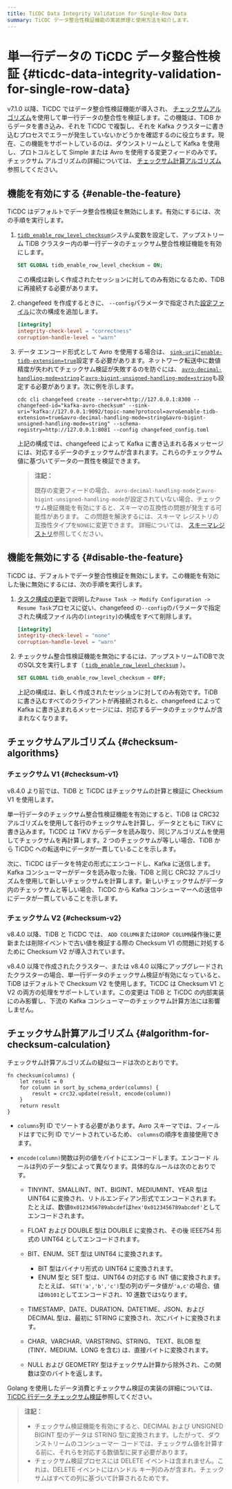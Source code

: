 ```yaml
---
title: TiCDC Data Integrity Validation for Single-Row Data
summary: TiCDC データ整合性検証機能の実装原理と使用方法を紹介します。
---
```


# 単一行データの TiCDC データ整合性検証 {#ticdc-data-integrity-validation-for-single-row-data}

v7.1.0 以降、TiCDC ではデータ整合性検証機能が導入され、 [チェックサムアルゴリズム](#checksum-algorithms)を使用して単一行データの整合性を検証します。この機能は、TiDB からデータを書き込み、それを TiCDC で複製し、それを Kafka クラスターに書き込むプロセスでエラーが発生していないかどうかを確認するのに役立ちます。現在、この機能をサポートしているのは、ダウンストリームとして Kafka を使用し、プロトコルとして Simple または Avro を使用する変更フィードのみです。チェックサム アルゴリズムの詳細については、 [チェックサム計算アルゴリズム](#algorithm-for-checksum-calculation)参照してください。

## 機能を有効にする {#enable-the-feature}

TiCDC はデフォルトでデータ整合性検証を無効にします。有効にするには、次の手順を実行します。

1.  [`tidb_enable_row_level_checksum`](/system-variables.md#tidb_enable_row_level_checksum-new-in-v710)システム変数を設定して、アップストリーム TiDB クラスター内の単一行データのチェックサム整合性検証機能を有効にします。

    ```sql
    SET GLOBAL tidb_enable_row_level_checksum = ON;
    ```

    この構成は新しく作成されたセッションに対してのみ有効になるため、TiDB に再接続する必要があります。

2.  changefeed を作成するときに、 `--config`パラメータで指定された[設定ファイル](/ticdc/ticdc-changefeed-config.md#changefeed-configuration-parameters)に次の構成を追加します。

    ```toml
    [integrity]
    integrity-check-level = "correctness"
    corruption-handle-level = "warn"
    ```

3.  データ エンコード形式として Avro を使用する場合は、 [`sink-uri`](/ticdc/ticdc-sink-to-kafka.md#configure-sink-uri-for-kafka)に[`enable-tidb-extension=true`](/ticdc/ticdc-sink-to-kafka.md#configure-sink-uri-for-kafka)設定する必要があります。ネットワーク転送中に数値精度が失われてチェックサム検証が失敗するのを防ぐには、 [`avro-decimal-handling-mode=string`](/ticdc/ticdc-sink-to-kafka.md#configure-sink-uri-for-kafka)と[`avro-bigint-unsigned-handling-mode=string`](/ticdc/ticdc-sink-to-kafka.md#configure-sink-uri-for-kafka)も設定する必要があります。次に例を示します。

    ```shell
    cdc cli changefeed create --server=http://127.0.0.1:8300 --changefeed-id="kafka-avro-checksum" --sink-uri="kafka://127.0.0.1:9092/topic-name?protocol=avro&enable-tidb-extension=true&avro-decimal-handling-mode=string&avro-bigint-unsigned-handling-mode=string" --schema-registry=http://127.0.0.1:8081 --config changefeed_config.toml
    ```

    上記の構成では、changefeed によって Kafka に書き込まれる各メッセージには、対応するデータのチェックサムが含まれます。これらのチェックサム値に基づいてデータの一貫性を検証できます。

    > **注記：**
    >
    > 既存の変更フィードの場合、 `avro-decimal-handling-mode`と`avro-bigint-unsigned-handling-mode`が設定されていない場合、チェックサム検証機能を有効にすると、スキーマの互換性の問題が発生する可能性があります。 この問題を解決するには、スキーマ レジストリの互換性タイプを`NONE`に変更できます。 詳細については、 [スキーマレジストリ](https://docs.confluent.io/platform/current/schema-registry/fundamentals/avro.html#no-compatibility-checking)参照してください。

## 機能を無効にする {#disable-the-feature}

TiCDC は、デフォルトでデータ整合性検証を無効にします。この機能を有効にした後に無効にするには、次の手順を実行します。

1.  [タスク構成の更新](/ticdc/ticdc-manage-changefeed.md#update-task-configuration)で説明した`Pause Task -> Modify Configuration -> Resume Task`プロセスに従い、changefeed の`--config`のパラメータで指定された構成ファイル内の`[integrity]`の構成をすべて削除します。

    ```toml
    [integrity]
    integrity-check-level = "none"
    corruption-handle-level = "warn"
    ```

2.  チェックサム整合性検証機能を無効にするには、アップストリームTiDBで次のSQL文を実行します（ [`tidb_enable_row_level_checksum`](/system-variables.md#tidb_enable_row_level_checksum-new-in-v710) ）。

    ```sql
    SET GLOBAL tidb_enable_row_level_checksum = OFF;
    ```

    上記の構成は、新しく作成されたセッションに対してのみ有効です。TiDB に書き込むすべてのクライアントが再接続されると、changefeed によって Kafka に書き込まれるメッセージには、対応するデータのチェックサムが含まれなくなります。

## チェックサムアルゴリズム {#checksum-algorithms}

### チェックサム V1 {#checksum-v1}

v8.4.0 より前では、TiDB と TiCDC はチェックサムの計算と検証に Checksum V1 を使用します。

単一行データのチェックサム整合性検証機能を有効にすると、TiDB は CRC32 アルゴリズムを使用して各行のチェックサムを計算し、データとともに TiKV に書き込みます。TiCDC は TiKV からデータを読み取り、同じアルゴリズムを使用してチェックサムを再計算します。2 つのチェックサムが等しい場合、TiDB から TiCDC への転送中にデータが一貫していることを示します。

次に、TiCDC はデータを特定の形式にエンコードし、Kafka に送信します。Kafka コンシューマーがデータを読み取った後、TiDB と同じ CRC32 アルゴリズムを使用して新しいチェックサムを計算します。新しいチェックサムがデータ内のチェックサムと等しい場合、TiCDC から Kafka コンシューマーへの送信中にデータが一貫していることを示します。

### チェックサム V2 {#checksum-v2}

v8.4.0 以降、TiDB と TiCDC では、 `ADD COLUMN`または`DROP COLUMN`操作後に更新または削除イベントで古い値を検証する際の Checksum V1 の問題に対処するために Checksum V2 が導入されています。

v8.4.0 以降で作成されたクラスター、または v8.4.0 以降にアップグレードされたクラスターの場合、単一行データのチェックサム検証が有効になっていると、TiDB はデフォルトで Checksum V2 を使用します。TiCDC は Checksum V1 と V2 の両方の処理をサポートしています。この変更は TiDB と TiCDC の内部実装にのみ影響し、下流の Kafka コンシューマーのチェックサム計算方法には影響しません。

## チェックサム計算アルゴリズム {#algorithm-for-checksum-calculation}

チェックサム計算アルゴリズムの疑似コードは次のとおりです。

    fn checksum(columns) {
        let result = 0
        for column in sort_by_schema_order(columns) {
            result = crc32.update(result, encode(column))
        }
        return result
    }

-   `columns`列 ID でソートする必要があります。Avro スキーマでは、フィールドはすでに列 ID でソートされているため、 `columns`の順序を直接使用できます。

-   `encode(column)`関数は列の値をバイトにエンコードします。エンコード ルールは列のデータ型によって異なります。具体的なルールは次のとおりです。

    -   TINYINT、SMALLINT、INT、BIGINT、MEDIUMINT、YEAR 型は UINT64 に変換され、リトルエンディアン形式でエンコードされます。たとえば、数値`0x0123456789abcdef`は`hex'0x0123456789abcdef'`としてエンコードされます。

    -   FLOAT および DOUBLE 型は DOUBLE に変換され、その後 IEEE754 形式の UINT64 としてエンコードされます。

    -   BIT、ENUM、SET 型は UINT64 に変換されます。

        -   BIT 型はバイナリ形式の UINT64 に変換されます。
        -   ENUM 型と SET 型は、UINT64 の対応する INT 値に変換されます。たとえば、 `SET('a','b','c')`型の列のデータ値が`'a,c'`の場合、値は`0b101`としてエンコードされ、10 進数では`5`なります。

    -   TIMESTAMP、DATE、DURATION、DATETIME、JSON、および DECIMAL 型は、最初に STRING に変換され、次にバイトに変換されます。

    -   CHAR、VARCHAR、VARSTRING、STRING、 TEXT、BLOB 型 (TINY、MEDIUM、LONG を含む) は、直接バイトに変換されます。

    -   NULL および GEOMETRY 型はチェックサム計算から除外され、この関数は空のバイトを返します。

Golang を使用したデータ消費とチェックサム検証の実装の詳細については、 [TiCDC 行データ チェックサム検証](/ticdc/ticdc-avro-checksum-verification.md)参照してください。

> **注記：**
>
> -   チェックサム検証機能を有効にすると、DECIMAL および UNSIGNED BIGINT 型のデータは STRING 型に変換されます。したがって、ダウンストリームのコンシューマー コードでは、チェックサム値を計算する前に、それらを対応する数値型に戻す必要があります。
> -   チェックサム検証プロセスには DELETE イベントは含まれません。これは、DELETE イベントにはハンドル キー列のみが含まれ、チェックサムはすべての列に基づいて計算されるためです。
